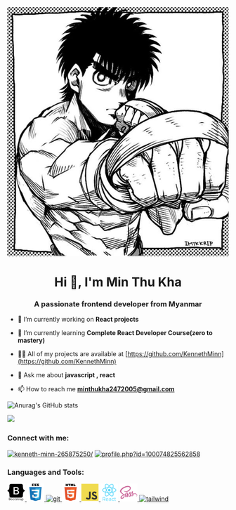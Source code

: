 <div align="center">
  <img src="https://github.com/KennethMinn/KennethMinn/blob/main/75f6ec77502269527c275233c2c9ee55.jpg" alt="Ippo my man">
</div>
<h1 align="center">Hi 👋, I'm Min Thu Kha</h1>
<h3 align="center">A passionate frontend developer from Myanmar</h3>

- 🔭 I’m currently working on **React projects**

- 🌱 I’m currently learning **Complete React Developer Course(zero to mastery)**

- 👨‍💻 All of my projects are available at [https://github.com/KennethMinn](https://github.com/KennethMinn)

- 💬 Ask me about **javascript , react**

- 📫 How to reach me **minthukha2472005@gmail.com**

![Anurag's GitHub stats](https://github-readme-stats.vercel.app/api?username=KennethMinn&show_icons=true&theme=dark)

<a href="https://github.com/AVS1508">
  <img height="180em" src="https://github-readme-stats.vercel.app/api/top-langs/?username=AVS1508&theme=buefy&layout=compact" />
</a>


<h3 align="left">Connect with me:</h3>
<p align="left">
<a href="https://linkedin.com/in/kenneth-minn-265875250/" target="blank"><img align="center" src="https://raw.githubusercontent.com/rahuldkjain/github-profile-readme-generator/master/src/images/icons/Social/linked-in-alt.svg" alt="kenneth-minn-265875250/" height="30" width="40" /></a>
<a href="https://fb.com/profile.php?id=100074825562858" target="blank"><img align="center" src="https://raw.githubusercontent.com/rahuldkjain/github-profile-readme-generator/master/src/images/icons/Social/facebook.svg" alt="profile.php?id=100074825562858" height="30" width="40" /></a>
</p>

<h3 align="left">Languages and Tools:</h3>
<p align="left"> <a href="https://getbootstrap.com" target="_blank" rel="noreferrer"> <img src="https://raw.githubusercontent.com/devicons/devicon/master/icons/bootstrap/bootstrap-plain-wordmark.svg" alt="bootstrap" width="40" height="40"/> </a> <a href="https://www.w3schools.com/css/" target="_blank" rel="noreferrer"> <img src="https://raw.githubusercontent.com/devicons/devicon/master/icons/css3/css3-original-wordmark.svg" alt="css3" width="40" height="40"/> </a> <a href="https://git-scm.com/" target="_blank" rel="noreferrer"> <img src="https://www.vectorlogo.zone/logos/git-scm/git-scm-icon.svg" alt="git" width="40" height="40"/> </a> <a href="https://www.w3.org/html/" target="_blank" rel="noreferrer"> <img src="https://raw.githubusercontent.com/devicons/devicon/master/icons/html5/html5-original-wordmark.svg" alt="html5" width="40" height="40"/> </a> <a href="https://developer.mozilla.org/en-US/docs/Web/JavaScript" target="_blank" rel="noreferrer"> <img src="https://raw.githubusercontent.com/devicons/devicon/master/icons/javascript/javascript-original.svg" alt="javascript" width="40" height="40"/> </a> <a href="https://reactjs.org/" target="_blank" rel="noreferrer"> <img src="https://raw.githubusercontent.com/devicons/devicon/master/icons/react/react-original-wordmark.svg" alt="react" width="40" height="40"/> </a> <a href="https://sass-lang.com" target="_blank" rel="noreferrer"> <img src="https://raw.githubusercontent.com/devicons/devicon/master/icons/sass/sass-original.svg" alt="sass" width="40" height="40"/> </a> <a href="https://tailwindcss.com/" target="_blank" rel="noreferrer"> <img src="https://www.vectorlogo.zone/logos/tailwindcss/tailwindcss-icon.svg" alt="tailwind" width="40" height="40"/> </a> </p>
